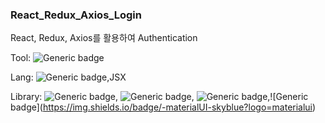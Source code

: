 ### React_Redux_Axios_Login

React, Redux, Axios를 활용하여 Authentication 

Tool: ![Generic badge](https://img.shields.io/badge/​-VScode-skyblue?logo=Visualstudiocode)

Lang: ![Generic badge](https://img.shields.io/badge/​-javascript-yellow?logo=javascript),JSX

Library: ![Generic badge](https://img.shields.io/badge/​-react-skyblue?logo=react), ![Generic badge](https://img.shields.io/badge/​-redux-purple?logo=redux), ![Generic badge](https://img.shields.io/badge/​-axios-blueviolet?),![Generic badge](https://img.shields.io/badge/​-materialUI-skyblue?logo=materialui)
